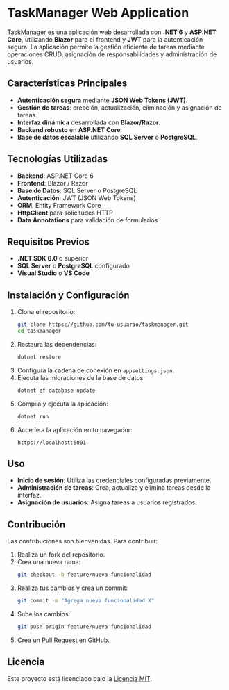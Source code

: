 # TaskManager Web Application

TaskManager es una aplicación web desarrollada con **.NET 6** y **ASP.NET Core**, utilizando **Blazor** para el frontend y **JWT** para la autenticación segura. La aplicación permite la gestión eficiente de tareas mediante operaciones CRUD, asignación de responsabilidades y administración de usuarios. 

## Características Principales
- **Autenticación segura** mediante **JSON Web Tokens (JWT)**.
- **Gestión de tareas**: creación, actualización, eliminación y asignación de tareas.
- **Interfaz dinámica** desarrollada con **Blazor/Razor**.
- **Backend robusto** en **ASP.NET Core**.
- **Base de datos escalable** utilizando **SQL Server** o **PostgreSQL**.

## Tecnologías Utilizadas
- **Backend**: ASP.NET Core 6
- **Frontend**: Blazor / Razor
- **Base de Datos**: SQL Server o PostgreSQL
- **Autenticación**: JWT (JSON Web Tokens)
- **ORM**: Entity Framework Core
- **HttpClient** para solicitudes HTTP
- **Data Annotations** para validación de formularios

## Requisitos Previos
- **.NET SDK 6.0** o superior
- **SQL Server** o **PostgreSQL** configurado
- **Visual Studio** o **VS Code**

## Instalación y Configuración
1. Clona el repositorio:
   ```bash
   git clone https://github.com/tu-usuario/taskmanager.git
   cd taskmanager
   ```
2. Restaura las dependencias:
   ```bash
   dotnet restore
   ```
3. Configura la cadena de conexión en `appsettings.json`.
4. Ejecuta las migraciones de la base de datos:
   ```bash
   dotnet ef database update
   ```
5. Compila y ejecuta la aplicación:
   ```bash
   dotnet run
   ```
6. Accede a la aplicación en tu navegador:
   ```
   https://localhost:5001
   ```

## Uso
- **Inicio de sesión**: Utiliza las credenciales configuradas previamente.
- **Administración de tareas**: Crea, actualiza y elimina tareas desde la interfaz.
- **Asignación de usuarios**: Asigna tareas a usuarios registrados.

## Contribución
Las contribuciones son bienvenidas. Para contribuir:
1. Realiza un fork del repositorio.
2. Crea una nueva rama:
   ```bash
   git checkout -b feature/nueva-funcionalidad
   ```
3. Realiza tus cambios y crea un commit:
   ```bash
   git commit -m "Agrega nueva funcionalidad X"
   ```
4. Sube los cambios:
   ```bash
   git push origin feature/nueva-funcionalidad
   ```
5. Crea un Pull Request en GitHub.

## Licencia
Este proyecto está licenciado bajo la [Licencia MIT](LICENSE).
